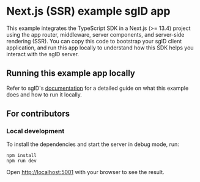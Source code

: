 # Next.js (SSR) example sgID app

This example integrates the TypeScript SDK in a Next.js (>= 13.4) project using the app router, middleware, server components, and server-side rendering (SSR). You can copy this code to bootstrap your sgID client application, and run this app locally to understand how this SDK helps you interact with the sgID server.

## Running this example app locally

Refer to sgID's [documentation](https://docs.id.gov.sg/integrations-with-sgid/typescript-javascript/framework-guides/next.js-server-side-rendering) for a detailed guide on what this example does and how to run it locally.

## For contributors

### Local development

To install the dependencies and start the server in debug mode, run:

```
npm install
npm run dev
```

Open [http://localhost:5001](http://localhost:5001) with your browser to see the result.
